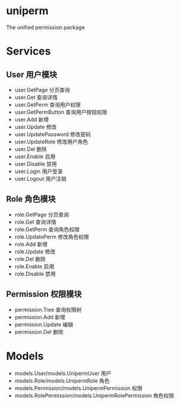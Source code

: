 # uniperm
The unified permission package

# Services

## User 用户模块
- user.GetPage 分页查询
- user.Get 查询详情
- user.GetPerm 查询用户权限
- user.GetPermButton 查询用户按钮权限
- user.Add 新增
- user.Update 修改
- user.UpdatePassword 修改密码
- user.UpdateRole 修改用户角色
- user.Del 删除
- user.Enable 启用
- user.Disable 禁用
- user.Login 用户登录
- user.Logout 用户注销

## Role 角色模块
- role.GetPage 分页查询
- role.Get 查询详情
- role.GetPerm 查询角色权限
- role.UpdatePerm 修改角色权限
- role.Add 新增
- role.Update 修改
- role.Del 删除
- role.Enable 启用
- role.Disable 禁用

## Permission 权限模块
- permission.Tree 查询权限树
- permission.Add 新增
- permission.Update 编辑
- permission.Del 删除
 
# Models
- models.User/models.UnipermUser 用户
- models.Role/models.UnipermRole 角色
- models.Permission/models.UnipermPermission 权限
- models.RolePermission/models.UnipermRolePermission 角色权限